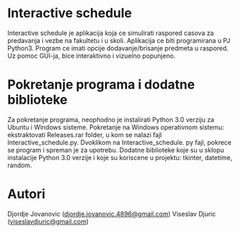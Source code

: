 # Interactive schedule

Interactive schedule je aplikacija koja ce simulirati raspored casova za predavanja i vezbe na fakultetu i u skoli. 
Aplikacija ce biti programirana u PJ Python3. Program ce imati opcije dodavanje/brisanje predmeta u raspored. Uz pomoc GUI-ja, bice interaktivno i vizuelno popunjeno.

# Pokretanje programa i dodatne biblioteke

Za pokretanje programa, neophodno je instalirati Python 3.0 verziju za Ubuntu i Windows sisteme.
Pokretanje na Windows operativnom sistemu: ekstraktovati Releases.rar folder, u kom se nalazi fajl Interactive_schedule.py. Dvoklikom na Interactive_schedule. py fajl, pokrece se program i spreman je za upotrebu.
Dodatne biblioteke koje su u sklopu instalacije Python 3.0 verzije i koje su koriscene u projektu: tkinter, datetime, random.

# Autori

Djordje Jovanovic (djordje.jovanovic.4896@gmail.com)
Viseslav Djuric (viseslavdjuric@gmail.com)
